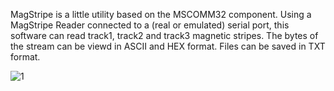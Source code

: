 MagStripe is a little utility based on the MSCOMM32 component. Using a MagStripe Reader connected to a (real or emulated) serial port, this software can read track1, track2 and track3 magnetic stripes. The bytes of the stream can be viewd in ASCII and HEX format.
Files can be saved in TXT format.

![1](https://user-images.githubusercontent.com/9513576/121788417-71a05800-cbcd-11eb-820c-b0da30d61263.JPG)
